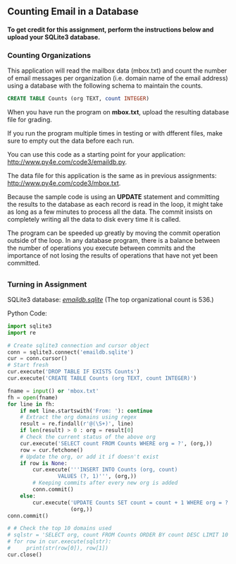 ## Counting Email in a Database

#### To get credit for this assignment, perform the instructions below and upload your SQLite3 database.

### Counting Organizations

This application will read the mailbox data (mbox.txt) and count the number of email messages per organization (i.e. domain name of the email address) using a database with the following schema to maintain the counts.

```sql
CREATE TABLE Counts (org TEXT, count INTEGER)
```

When you have run the program on **mbox.txt**, upload the resulting database file for grading.

If you run the program multiple times in testing or with dfferent files, make sure to empty out the data before each run.

You can use this code as a starting point for your application: http://www.py4e.com/code3/emaildb.py.

The data file for this application is the same as in previous assignments: http://www.py4e.com/code3/mbox.txt.

Because the sample code is using an **UPDATE** statement and committing the results to the database as each record is read in the loop, it might take as long as a few minutes to process all the data. The commit insists on completely writing all the data to disk every time it is called.

The program can be speeded up greatly by moving the commit operation outside of the loop. In any database program, there is a balance between the number of operations you execute between commits and the importance of not losing the results of operations that have not yet been committed. 

## 

### Turning in Assignment 

SQLite3 database: *[emaildb.sqlite](/emaildb.sqlite)* (The top organizational count is 536.)

Python Code:

```python
import sqlite3
import re

# Create sqlite3 connection and cursor object
conn = sqlite3.connect('emaildb.sqlite')
cur = conn.cursor()
# Start fresh
cur.execute('DROP TABLE IF EXISTS Counts')
cur.execute('CREATE TABLE Counts (org TEXT, count INTEGER)')

fname = input() or 'mbox.txt'
fh = open(fname)
for line in fh:
    if not line.startswith('From: '): continue
    # Extract the org domains using regex
    result = re.findall(r'@(\S+)', line)
    if len(result) > 0 : org = result[0]
    # Check the current status of the above org
    cur.execute('SELECT count FROM Counts WHERE org = ?', (org,))
    row = cur.fetchone()
    # Update the org, or add it if doesn't exist
    if row is None:
        cur.execute('''INSERT INTO Counts (org, count)
                VALUES (?, 1)''', (org,))
        # Keeping commits after every new org is added
        conn.commit()
    else:
        cur.execute('UPDATE Counts SET count = count + 1 WHERE org = ?',
                    (org,))
conn.commit()

# # Check the top 10 domains used
# sqlstr = 'SELECT org, count FROM Counts ORDER BY count DESC LIMIT 10'
# for row in cur.execute(sqlstr):
#     print(str(row[0]), row[1])
cur.close()
```